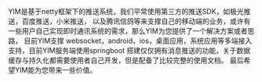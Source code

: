 YIM是基于netty框架下的推送系统，我们平常使用第三方的推送SDK，如极光推送，百度推送，小米推送，
以及腾讯信鸽等来支撑自己的移动端的业务，或许有一些用户自己实现即时通讯系统的需求，那么YIM为您提供了一个解决方案或者思路，
目前YIM支撑 websocket，android，ios，桌面应用，系统应用等多端接入支持，目前YIM服务端使用springboot
搭建仅仅拥有消息推送的功能，关于数据缓存与持久化都需要使用者自己开发，但是配备了比较完整的使用文档。
最后希望YIM能为您带来一些价值。